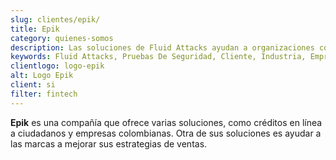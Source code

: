 ```yaml
---
slug: clientes/epik/
title: Epik
category: quienes-somos
description: Las soluciones de Fluid Attacks ayudan a organizaciones como Epik a identificar vulnerabilidades de seguridad en sus sistemas y gestionar sus superficies de ataque.
keywords: Fluid Attacks, Pruebas De Seguridad, Cliente, Industria, Empresa, Organizacion, Pentesting, Hacking Etico, Epik
clientlogo: logo-epik
alt: Logo Epik
client: si
filter: fintech
---
```


**Epik** es una compañía que ofrece varias soluciones,
como créditos en línea a ciudadanos y empresas colombianas.
Otra de sus soluciones es ayudar a las marcas
a mejorar sus estrategias de ventas.
